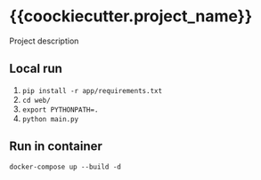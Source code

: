 # {{coockiecutter.project_name}}
Project description

## Local run
1. `pip install -r app/requirements.txt`
1. `cd web/`
1. `export PYTHONPATH=.`
1. `python main.py`

## Run in container
`docker-compose up --build -d`
